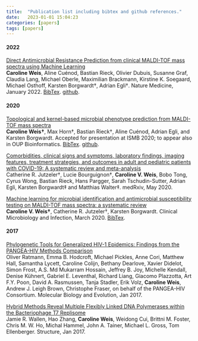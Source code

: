 ```yaml
---
title:  "Publication list including bibtex and github references."
date:   2023-01-01 15:04:23
categories: [papers]
tags: [papers]
---
```


#### 2022

[Direct Antimicrobial Resistance Prediction from clinical MALDI-TOF mass spectra using Machine Learning](https://doi.org/10.1038/s41591-021-01619-9)  
**Caroline Weis**, Aline Cuénod, Bastian Rieck, Olivier Dubuis, Susanne Graf, Claudia Lang, Michael Oberle, Maximilian Brackmann, Kirstine K. Soegaard, Michael Osthoff, Karsten Borgwardt†, Adrian Egli†. Nature Medicine, January 2022. [BibTex](https://github.com/cvweis/cvweis.github.io/blob/main/assets/Weis20c.bib). [github](https://github.com/BorgwardtLab/maldi_amr).

#### 2020

[Topological and kernel-based microbial phenotype prediction from MALDI-TOF mass spectra](ISMB2020_MALDI-TOF_Preprint.pdf)  
**Caroline Weis†**, Max Horn†, Bastian Rieck†, Aline Cuénod, Adrian Egli, and Karsten Borgwardt. Accepted for presentation at ISMB 2020; to appear also in OUP Bioinformatics. [BibTex](https://github.com/cvweis/cvweis.github.io/blob/main/assets/Weis20b.bib). [github](https://github.com/BorgwardtLab/maldi_pike).

[Comorbidities, clinical signs and symptoms, laboratory findings, imaging features, treatment strategies, and outcomes in adult and pediatric patients with COVID-19: A systematic review and meta-analysis](2020.05.20.20103804v1.full.pdf)  
Catherine R. Jutzeler†, Lucie Bourguignon†, **Caroline V. Weis**, Bobo Tong, Cyrus Wong, Bastian Rieck, Hans Pargger, Sarah Tschudin-Sutter, Adrian Egli, Karsten Borgwardt‡ and Matthias Walter‡. medRxiv, May 2020.

[Machine learning for microbial identification and antimicrobial susceptibility testing on MALDI-TOF mass spectra: a systematic review](https://www.sciencedirect.com/science/article/pii/S1198743X20301580)  
**Caroline V. Weis†**, Catherine R. Jutzeler†, Karsten Borgwardt. Clinical Microbiology and Infection, March 2020. [BibTex](https://github.com/cvweis/cvweis.github.io/blob/main/assets/Weis20a.bib).

#### 2017

[Phylogenetic Tools for Generalized HIV-1 Epidemics: Findings from the PANGEA-HIV Methods Comparison](https://academic.oup.com/mbe/article/34/1/185/2670195)  
Oliver Ratmann, Emma B. Hodcroft, Michael Pickles, Anne Cori, Matthew Hall, 
Samantha Lycett, Caroline Colijn, Bethany Dearlove, Xavier Didelot, 
Simon Frost, A.S. Md Mukarram Hossain, Jeffrey B. Joy,
Michelle Kendall, Denise Kühnert, Gabriel E. Leventhal, Richard
Liang, Giacomo Plazzotta, Art F.Y. Poon, David A. Rasmussen, Tanja
Stadler, Erik Volz, **Caroline Weis**, Andrew J. Leigh Brown, 
Christophe Fraser, on behalf of the PANGEA-HIV Consortium. Molecular Biology and Evolution, Jan 2017.

[Hybrid Methods Reveal Multiple Flexibly Linked DNA Polymerases within the Bacteriophage T7 Replisome](https://www.sciencedirect.com/science/article/pii/S0969212616303616)  
Jamie R. Wallen, Hao Zhang, **Caroline Weis**, Weidong Cui, Brittni M. Foster, Chris M. W. Ho, Michal Hammel, John A. Tainer, Michael L. Gross, Tom Ellenberger. Structure, Jan 2017.
